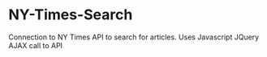 # NY-Times-Search
Connection to NY Times API to search for articles. Uses Javascript JQuery AJAX call to API

